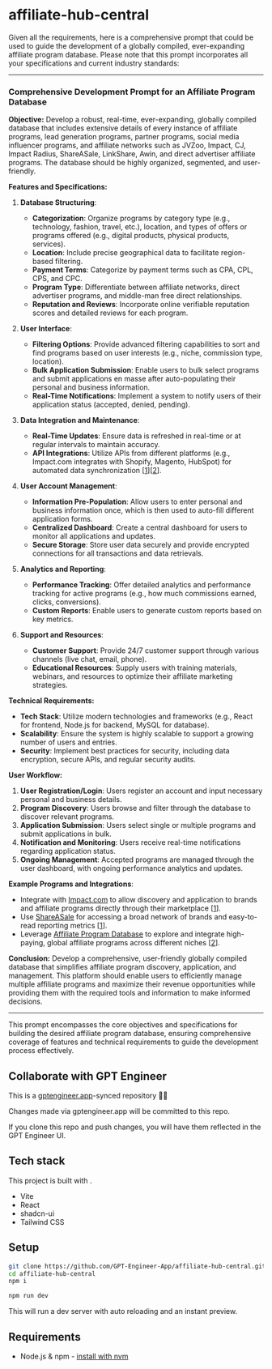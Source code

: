 # affiliate-hub-central

Given all the requirements, here is a comprehensive prompt that could be used to guide the development of a globally compiled, ever-expanding affiliate program database. Please note that this prompt incorporates all your specifications and current industry standards:

---

### Comprehensive Development Prompt for an Affiliate Program Database

**Objective:**
Develop a robust, real-time, ever-expanding, globally compiled database that includes extensive details of every instance of affiliate programs, lead generation programs, partner programs, social media influencer programs, and affiliate networks such as JVZoo, Impact, CJ, Impact Radius, ShareASale, LinkShare, Awin, and direct advertiser affiliate programs. The database should be highly organized, segmented, and user-friendly.

**Features and Specifications:**

1. **Database Structuring**:
   - **Categorization**: Organize programs by category type (e.g., technology, fashion, travel, etc.), location, and types of offers or programs offered (e.g., digital products, physical products, services).
   - **Location**: Include precise geographical data to facilitate region-based filtering.
   - **Payment Terms**: Categorize by payment terms such as CPA, CPL, CPS, and CPC.
   - **Program Type**: Differentiate between affiliate networks, direct advertiser programs, and middle-man free direct relationships.
   - **Reputation and Reviews**: Incorporate online verifiable reputation scores and detailed reviews for each program.

2. **User Interface**:
   - **Filtering Options**: Provide advanced filtering capabilities to sort and find programs based on user interests (e.g., niche, commission type, location).
   - **Bulk Application Submission**: Enable users to bulk select programs and submit applications en masse after auto-populating their personal and business information.
   - **Real-Time Notifications**: Implement a system to notify users of their application status (accepted, denied, pending).

3. **Data Integration and Maintenance**:
   - **Real-Time Updates**: Ensure data is refreshed in real-time or at regular intervals to maintain accuracy.
   - **API Integrations**: Utilize APIs from different platforms (e.g., Impact.com integrates with Shopify, Magento, HubSpot) for automated data synchronization [[1](https://www.shareasale.com/info/affiliates/)][[2](https://www.affiliateprogramdb.com/)].

4. **User Account Management**:
   - **Information Pre-Population**: Allow users to enter personal and business information once, which is then used to auto-fill different application forms.
   - **Centralized Dashboard**: Create a central dashboard for users to monitor all applications and updates.
   - **Secure Storage**: Store user data securely and provide encrypted connections for all transactions and data retrievals.

5. **Analytics and Reporting**:
   - **Performance Tracking**: Offer detailed analytics and performance tracking for active programs (e.g., how much commissions earned, clicks, conversions).
   - **Custom Reports**: Enable users to generate custom reports based on key metrics.

6. **Support and Resources**:
   - **Customer Support**: Provide 24/7 customer support through various channels (live chat, email, phone).
   - **Educational Resources**: Supply users with training materials, webinars, and resources to optimize their affiliate marketing strategies.

**Technical Requirements:**

- **Tech Stack**: Utilize modern technologies and frameworks (e.g., React for frontend, Node.js for backend, MySQL for database).
- **Scalability**: Ensure the system is highly scalable to support a growing number of users and entries.
- **Security**: Implement best practices for security, including data encryption, secure APIs, and regular security audits.

**User Workflow:**

1. **User Registration/Login**: Users register an account and input necessary personal and business details.
2. **Program Discovery**: Users browse and filter through the database to discover relevant programs.
3. **Application Submission**: Users select single or multiple programs and submit applications in bulk.
4. **Notification and Monitoring**: Users receive real-time notifications regarding application status.
5. **Ongoing Management**: Accepted programs are managed through the user dashboard, with ongoing performance analytics and updates.

**Example Programs and Integrations**:

- Integrate with [Impact.com](https://impact.com) to allow discovery and application to brands and affiliate programs directly through their marketplace [[1](https://www.shareasale.com/info/affiliates/)].
- Use [ShareASale](https://www.shareasale.com/info/affiliates) for accessing a broad network of brands and easy-to-read reporting metrics [[1](https://www.shareasale.com/info/affiliates/)].
- Leverage [Affiliate Program Database](https://www.affiliateprogramdb.com) to explore and integrate high-paying, global affiliate programs across different niches [[2](https://www.affiliateprogramdb.com/)].

**Conclusion:**
Develop a comprehensive, user-friendly globally compiled database that simplifies affiliate program discovery, application, and management. This platform should enable users to efficiently manage multiple affiliate programs and maximize their revenue opportunities while providing them with the required tools and information to make informed decisions. 

---

This prompt encompasses the core objectives and specifications for building the desired affiliate program database, ensuring comprehensive coverage of features and technical requirements to guide the development process effectively.  

## Collaborate with GPT Engineer

This is a [gptengineer.app](https://gptengineer.app)-synced repository 🌟🤖

Changes made via gptengineer.app will be committed to this repo.

If you clone this repo and push changes, you will have them reflected in the GPT Engineer UI.

## Tech stack

This project is built with .

- Vite
- React
- shadcn-ui
- Tailwind CSS

## Setup

```sh
git clone https://github.com/GPT-Engineer-App/affiliate-hub-central.git
cd affiliate-hub-central
npm i
```

```sh
npm run dev
```

This will run a dev server with auto reloading and an instant preview.

## Requirements

- Node.js & npm - [install with nvm](https://github.com/nvm-sh/nvm#installing-and-updating)
